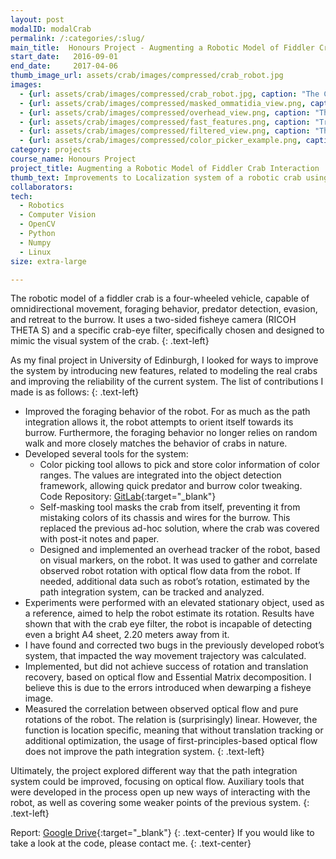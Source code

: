 ```yaml
---
layout: post
modalID: modalCrab
permalink: /:categories/:slug/
main_title:  Honours Project - Augmenting a Robotic Model of Fiddler Crab Interaction
start_date:   2016-09-01
end_date:     2017-04-06
thumb_image_url: assets/crab/images/compressed/crab_robot.jpg
images:
  - {url: assets/crab/images/compressed/crab_robot.jpg, caption: "The Crab Robot. Motors of the omnidirectional wheels are powered by the Arduino board. Images from the two-sided fisheye camera are processed by the FitPC with Linux Mint (green box). In the middle, connected with the rainbow cable, you can see a small Inertial Measurement Unit (IMU).", id: crab_robot}
  - {url: assets/crab/images/compressed/masked_ommatidia_view.png, caption: "View from the Crab Robot, with crab ommatidia filter and robot's self-masking applied. Ommatidia are clusters of photosensitive cells in an eye of arthropods. Crab eyes allow them to see in high resolution along the horizon, but with a low resolution above and below it. The filter was created by Theodoros Stouraitis and Evripidis Gkanias", id: masked_ommatidia_view}
  - {url: assets/crab/images/compressed/overhead_view.png, caption: "The Crab Robot, as viewed through the overhead tracking tool. I have attached colored sheets to the robot to be able to detect its orientation. Centroids of the detected sheets and the calculated orientation of the robot are displayed.", id: overhead_view}
  - {url: assets/crab/images/compressed/fast_features.png, caption: "Tracking of FAST features as the camera is slowly rotated to the right. Here, roll, pitch and yaw are not yet correlated with actual orientation.", id: fast_features}
  - {url: assets/crab/images/compressed/filtered_view.png, caption: "The crab view with object detection filter applied. Pink was chosen as the color for significant objects. Both the burrow (pink sheets of paper below the horizon), and the predator (pink object above the horizon) would be highlighted.", id: filtered_view}
  - {url: assets/crab/images/compressed/color_picker_example.png, caption: "Example of a color picker in action. The regions with colors between min and max are detected, with the min and max values saved upon user input.", id: color_picker_example}
category: projects
course_name: Honours Project
project_title: Augmenting a Robotic Model of Fiddler Crab Interaction
thumb_text: Improvements to Localization system of a robotic crab using Optical Flow
collaborators:
tech:
  - Robotics
  - Computer Vision
  - OpenCV
  - Python
  - Numpy
  - Linux
size: extra-large

---
```


<div class="post-content-markdown">

The robotic model of a fiddler crab is a four-wheeled vehicle, capable of omnidirectional movement, foraging behavior, predator detection, evasion, and retreat to the burrow. It uses a two-sided fisheye camera (RICOH THETA S) and a specific crab-eye filter, specifically chosen and designed to mimic the visual system of the crab.
{: .text-left}

As my final project in University of Edinburgh, I looked for ways to improve the system by introducing new features, related to modeling the real crabs and improving the reliability of the current system. The list of contributions I made is as follows:
{: .text-left}

* Improved the foraging behavior of the robot. For as much as the path integration allows it, the robot attempts to orient itself towards its burrow. Furthermore, the foraging behavior no longer relies on random walk and more closely matches the behavior of crabs in nature.
* Developed several tools for the system:
  *  Color picking tool allows to pick and store color information of color ranges. The values are integrated into the object detection framework, allowing quick predator and burrow color tweaking. Code Repository: [GitLab](https://gitlab.com/LinasKo/camera_color_picker){:target="_blank"}
  * Self-masking tool masks the crab from itself, preventing it from mistaking colors of its chassis and wires for the burrow. This replaced the previous ad-hoc solution, where the crab was covered with post-it notes and paper.
  * Designed and implemented an overhead tracker of the robot, based on visual markers, on the robot. It was used to gather and correlate observed robot rotation with optical flow data from the robot. If needed, additional data such as robot’s rotation, estimated by the path integration system, can be tracked and analyzed.
* Experiments were performed with an elevated stationary object, used as a reference, aimed to help the robot estimate its rotation. Results have shown that with the crab eye filter, the robot is incapable of detecting even a bright A4 sheet, 2.20 meters away from it.
* I have found and corrected two bugs in the previously developed robot’s system, that impacted the way movement trajectory was calculated.
* Implemented, but did not achieve success of rotation and translation recovery, based on optical flow and Essential Matrix decomposition. I believe this is due to the errors introduced when dewarping a fisheye image.
* Measured the correlation between observed optical flow and pure rotations of the robot. The relation is (surprisingly) linear. However, the function is location specific, meaning that without translation tracking or additional optimization, the usage of first-principles-based optical flow does not improve the path integration system.
{: .text-left}

Ultimately, the project explored different way that the path integration system could be improved, focusing on optical flow. Auxiliary tools that were developed in the process open up new ways of interacting with the robot, as well as covering some weaker points of the previous system.
{: .text-left}

Report: [Google Drive](https://drive.google.com/open?id=1rj-FLRGEFZqU6gGy-3McNmzT2M3d3hOd){:target="_blank"}
{: .text-center}
If you would like to take a look at the code, please contact me.
{: .text-center}

</div>
